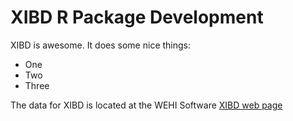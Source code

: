 # XIBD R Package Development

XIBD is awesome. It does some nice things:

* One
* Two
* Three


The data for XIBD is located at the WEHI Software [XIBD web page](http://bioinf.wehi.edu.au/software/XIBD/index.html)
